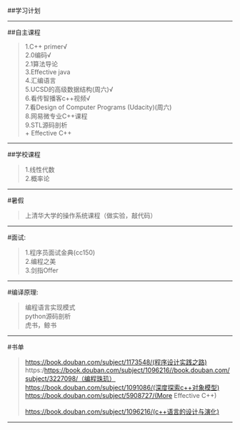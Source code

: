 ##学习计划

----

##自主课程

>1.C++ primer√<br>
>2.0编码√<br>
>2.1算法导论<br>
>3.Effective java<br>
>4.汇编语言<br>
>5.UCSD的高级数据结构(周六)√<br>
>6.看传智播客c++视频√<br>
>7.看Design of Computer Programs (Udacity)(周六)<br>
>8.网易微专业C++课程<br>
>9.STL源码剖析<br> + Effective C++<br>
-----

##学校课程
>1.线性代数<br>
>2.概率论<br>

-----

#暑假
>上清华大学的操作系统课程（做实验，敲代码）

----

#面试:
>1.程序员面试金典(cc150)<br>
>2.编程之美<br>
>3.剑指Offer<br>

----

#编译原理:
>编程语言实现模式<br>
>python源码剖析<br>
>虎书，鲸书<br>

----

#书单
>https://book.douban.com/subject/1173548/(程序设计实践之路)<br>
>https:/https://book.douban.com/subject/1096216//book.douban.com/subject/3227098/（编程珠玑）<br>
>https://book.douban.com/subject/1091086/(深度探索c++对象模型)<br>
>https://book.douban.com/subject/5908727/(More Effective C++)<br><br>
>https://book.douban.com/subject/1096216/(c++语言的设计与演化)<br>

----
